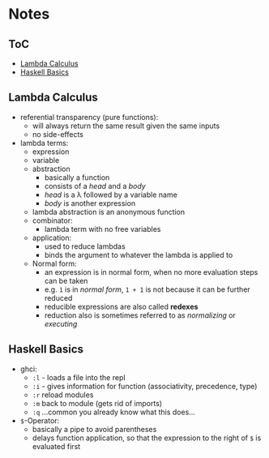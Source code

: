 # Notes

## ToC
* [Lambda Calculus](#lambda-calculus)
* [Haskell Basics](#haskell-basics)

## Lambda Calculus

* referential transparency (pure functions):
    * will always return the same result given the same inputs
    * no side-effects
* lambda terms:
    * expression
    * variable
    * abstraction
        * basically a function
        * consists of a _head_ and a _body_
        * _head_ is a λ followed by a variable name
        * _body_ is another expression
    * lambda abstraction is an anonymous function
    * combinator:
        * lambda term with no free variables
    * application:
        * used to reduce lambdas
        * binds the argument to whatever the lambda is applied to
    * Normal form:
        * an expression is in normal form, when no more evaluation steps can be taken
        * e.g. `1` is in _normal form_, `1 + 1` is not because it can be further reduced
        * reducible expressions are also called **redexes**
        * reduction also is sometimes referred to as _normalizing_ or _executing_

## Haskell Basics
* ghci:
    * `:l` <filename> - loads a file into the repl
    * `:i` <function> - gives information for function (associativity, precedence, type)
    * `:r` reload modules
    * `:m` back to module (gets rid of imports)
    * `:q` ...common you already know what this does...
* `$`-Operator:
    * basically a pipe to avoid parentheses
    * delays function application, so that the expression to the right of `$`
      is evaluated first

